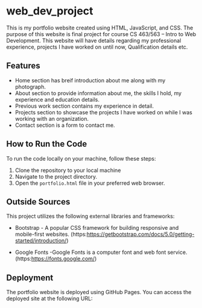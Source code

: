 # web_dev_project

This is my portfolio website created using HTML, JavaScript, and CSS. The purpose of this website is final project for course CS 463/563 – Intro to Web Development. This website will have details regarding my professional experience, projects I have worked on until now, Qualification details etc.

## Features

- Home section has breif introduction about me along with my photograph.
- About section to provide information about me, the skills I hold, my experience and education details.
- Previous work section contains my experience in detail.
- Projects section to showcase the projects I have worked on while I was working with an organization.
- Contact section is a form to contact me.

## How to Run the Code

To run the code locally on your machine, follow these steps:

1. Clone the repository to your local machine
2. Navigate to the project directory.
3. Open the `portfolio.html` file in your preferred web browser.

## Outside Sources

This project utilizes the following external libraries and frameworks:

- Bootstrap - A popular CSS framework for building responsive and mobile-first websites.
  (https:https://getbootstrap.com/docs/5.0/getting-started/introduction/)

- Google Fonts -Google Fonts is a computer font and web font service.
  (https:https://fonts.google.com/)

## Deployment

The portfolio website is deployed using GitHub Pages. You can access the deployed site at the following URL:
